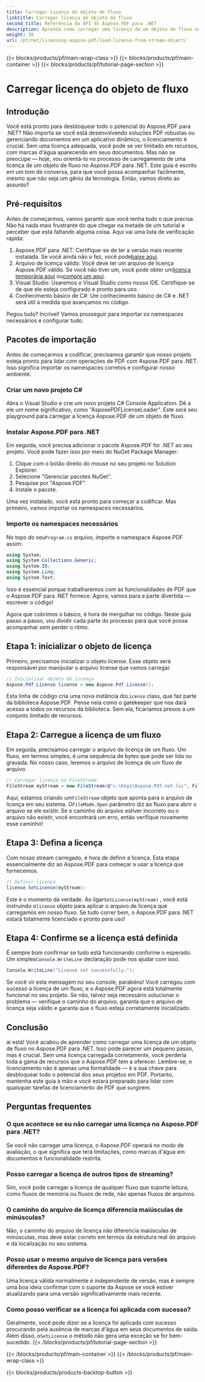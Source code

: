 ```yaml
---
title: Carregar licença do objeto de fluxo
linktitle: Carregar licença do objeto de fluxo
second_title: Referência da API do Aspose.PDF para .NET
description: Aprenda como carregar uma licença de um objeto de fluxo no Aspose.PDF para .NET com este guia abrangente passo a passo.
weight: 30
url: /pt/net/licensing-aspose-pdf/load-license-from-stream-object/
---
```


{{< blocks/products/pf/main-wrap-class >}}
{{< blocks/products/pf/main-container >}}
{{< blocks/products/pf/tutorial-page-section >}}

# Carregar licença do objeto de fluxo

## Introdução

Você está pronto para desbloquear todo o potencial do Aspose.PDF para .NET? Não importa se você está desenvolvendo soluções PDF robustas ou gerenciando documentos em um aplicativo dinâmico, o licenciamento é crucial. Sem uma licença adequada, você pode se ver limitado em recursos, com marcas d'água aparecendo em seus documentos. Mas não se preocupe — hoje, vou orientá-lo no processo de carregamento de uma licença de um objeto de fluxo no Aspose.PDF para .NET. Este guia é escrito em um tom de conversa, para que você possa acompanhar facilmente, mesmo que não seja um gênio da tecnologia. Então, vamos direto ao assunto?

## Pré-requisitos

Antes de começarmos, vamos garantir que você tenha tudo o que precisa. Não há nada mais frustrante do que chegar na metade de um tutorial e perceber que está faltando alguma coisa. Aqui vai uma lista de verificação rápida:

1.  Aspose.PDF para .NET: Certifique-se de ter a versão mais recente instalada. Se você ainda não o fez, você pode[baixe aqui](https://releases.aspose.com/pdf/net/).
2. Arquivo de licença válido: Você deve ter um arquivo de licença Aspose.PDF válido. Se você não tiver um, você pode obter um[licença temporária aqui](https://purchase.aspose.com/temporary-license/) ou[compre um aqui](https://purchase.aspose.com/buy).
3. Visual Studio: Usaremos o Visual Studio como nosso IDE. Certifique-se de que ele esteja configurado e pronto para uso.
4. Conhecimento básico de C#: Um conhecimento básico de C# e .NET será útil à medida que avançamos no código.

Pegou tudo? Incrível! Vamos prosseguir para importar os namespaces necessários e configurar tudo.

## Pacotes de importação

Antes de começarmos a codificar, precisamos garantir que nosso projeto esteja pronto para lidar com operações de PDF com Aspose.PDF para .NET. Isso significa importar os namespaces corretos e configurar nosso ambiente.

### Criar um novo projeto C#

Abra o Visual Studio e crie um novo projeto C# Console Application. Dê a ele um nome significativo, como "AsposePDFLicenseLoader". Este será seu playground para carregar a licença Aspose.PDF de um objeto de fluxo.

### Instalar Aspose.PDF para .NET

Em seguida, você precisa adicionar o pacote Aspose.PDF for .NET ao seu projeto. Você pode fazer isso por meio do NuGet Package Manager:

1. Clique com o botão direito do mouse no seu projeto no Solution Explorer.
2. Selecione "Gerenciar pacotes NuGet".
3. Pesquise por "Aspose.PDF".
4. Instale o pacote.

Uma vez instalado, você está pronto para começar a codificar. Mas primeiro, vamos importar os namespaces necessários.

### Importe os namespaces necessários

 No topo do seu`Program.cs` arquivo, importe o namespace Aspose.PDF assim:

```csharp
using System;
using System.Collections.Generic;
using System.IO;
using System.Linq;
using System.Text;
```

Isso é essencial porque trabalharemos com as funcionalidades de PDF que o Aspose.PDF para .NET fornece. Agora, vamos para a parte divertida — escrever o código!

Agora que cobrimos o básico, é hora de mergulhar no código. Neste guia passo a passo, vou dividir cada parte do processo para que você possa acompanhar sem perder o ritmo.

## Etapa 1: inicializar o objeto de licença

Primeiro, precisamos inicializar o objeto license. Esse objeto será responsável por manipular o arquivo license que vamos carregar.

```csharp
// Inicializar objeto de licença
Aspose.Pdf.License license = new Aspose.Pdf.License();
```

Esta linha de código cria uma nova instância do`License` class, que faz parte da biblioteca Aspose.PDF. Pense nela como o gatekeeper que nos dará acesso a todos os recursos da biblioteca. Sem ela, ficaríamos presos a um conjunto limitado de recursos.

## Etapa 2: Carregue a licença de um fluxo

Em seguida, precisamos carregar o arquivo de licença de um fluxo. Um fluxo, em termos simples, é uma sequência de bytes que pode ser lida ou gravada. No nosso caso, leremos o arquivo de licença de um fluxo de arquivo.

```csharp
// Carregar licença no FileStream
FileStream myStream = new FileStream(@"c:\Keys\Aspose.Pdf.net.lic", FileMode.Open);
```

 Aqui, estamos criando um`FileStream` objeto que aponta para o arquivo de licença em seu sistema. O`FileMode.Open` parâmetro diz ao fluxo para abrir o arquivo se ele existir. Se o caminho do arquivo estiver incorreto ou o arquivo não existir, você encontrará um erro, então verifique novamente esse caminho!

## Etapa 3: Defina a licença

Com nosso stream carregado, é hora de definir a licença. Esta etapa essencialmente diz ao Aspose.PDF para começar a usar a licença que fornecemos.

```csharp
// Definir licença
license.SetLicense(myStream);
```

Este é o momento da verdade. Ao ligar`SetLicense(myStream)` , você está instruindo o`license` objeto para aplicar o arquivo de licença que carregamos em nosso fluxo. Se tudo correr bem, o Aspose.PDF para .NET estará totalmente licenciado e pronto para uso!

## Etapa 4: Confirme se a licença está definida

 É sempre bom confirmar se tudo está funcionando conforme o esperado. Um simples`Console.WriteLine` declaração pode nos ajudar com isso.

```csharp
Console.WriteLine("License set successfully.");
```

Se você vir esta mensagem no seu console, parabéns! Você carregou com sucesso a licença de um fluxo, e o Aspose.PDF agora está totalmente funcional no seu projeto. Se não, talvez seja necessário solucionar o problema — verifique o caminho do arquivo, garanta que o arquivo de licença seja válido e garanta que o fluxo esteja corretamente inicializado.

## Conclusão

aí está! Você acabou de aprender como carregar uma licença de um objeto de fluxo no Aspose.PDF para .NET. Isso pode parecer um pequeno passo, mas é crucial. Sem uma licença carregada corretamente, você perderia toda a gama de recursos que o Aspose.PDF tem a oferecer. Lembre-se, o licenciamento não é apenas uma formalidade — é a sua chave para desbloquear todo o potencial dos seus projetos em PDF. Portanto, mantenha este guia à mão e você estará preparado para lidar com quaisquer tarefas de licenciamento de PDF que surgirem.

## Perguntas frequentes

### O que acontece se eu não carregar uma licença no Aspose.PDF para .NET?  
Se você não carregar uma licença, o Aspose.PDF operará no modo de avaliação, o que significa que terá limitações, como marcas d'água em documentos e funcionalidade restrita.

### Posso carregar a licença de outros tipos de streaming?  
Sim, você pode carregar a licença de qualquer fluxo que suporte leitura, como fluxos de memória ou fluxos de rede, não apenas fluxos de arquivos.

### O caminho do arquivo de licença diferencia maiúsculas de minúsculas?  
Não, o caminho do arquivo de licença não diferencia maiúsculas de minúsculas, mas deve estar correto em termos da estrutura real do arquivo e da localização no seu sistema.

### Posso usar o mesmo arquivo de licença para versões diferentes do Aspose.PDF?  
Uma licença válida normalmente é independente de versão, mas é sempre uma boa ideia confirmar com o suporte da Aspose se você estiver atualizando para uma versão significativamente mais recente.

### Como posso verificar se a licença foi aplicada com sucesso?  
 Geralmente, você pode dizer se a licença foi aplicada com sucesso procurando pela ausência de marcas d'água em seus documentos de saída. Além disso, o`SetLicense` o método não gera uma exceção se for bem-sucedido.
{{< /blocks/products/pf/tutorial-page-section >}}

{{< /blocks/products/pf/main-container >}}
{{< /blocks/products/pf/main-wrap-class >}}

{{< blocks/products/products-backtop-button >}}

